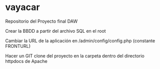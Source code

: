 # vayacar
Repositorio del Proyecto final DAW

Crear la BBDD a partir del archivo SQL en el root

Cambiar la URL de la aplicación en /admin/config/config.php (constante FRONTURL)

Hacer un GIT clone del proyecto en la carpeta dentro del directorio httpdocs de Apache
